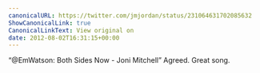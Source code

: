 ```yaml
---
canonicalURL: https://twitter.com/jmjordan/status/231064631702085632
ShowCanonicalLink: true
CanonicalLinkText: View original on
date: 2012-08-02T16:31:15+00:00
---
```

“@EmWatson: Both Sides Now - Joni Mitchell” Agreed. Great song.